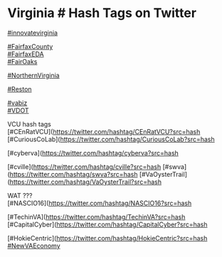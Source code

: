 # Virginia # Hash Tags on Twitter  
[#innovatevirginia](https://twitter.com/hashtag/innovatevirginia?src=hash)  



[#FairfaxCounty](https://twitter.com/hashtag/FairfaxCounty?src=hash)  
[#FairfaxEDA](https://twitter.com/hashtag/FairfaxEDA?src=hash)  
[#FairOaks](https://twitter.com/hashtag/FairOaks?src=hash)  

[#NorthernVirginia](https://twitter.com/hashtag/NorthernVirginia?src=hash)  

[#Reston](https://twitter.com/hashtag/Reston?src=hash)  

[#vabiz](https://twitter.com/hashtag/vabiz?src=hash)  
[#VDOT](https://twitter.com/hashtag/VDOT?src=hash)  

VCU hash tags  
[#CEnRatVCU](https://twitter.com/hashtag/CEnRatVCU?src=hash
[#CuriousCoLab](https://twitter.com/hashtag/CuriousCoLab?src=hash


[#cyberva](https://twitter.com/hashtag/cyberva?src=hash


[#cville](https://twitter.com/hashtag/cville?src=hash
[#swva](https://twitter.com/hashtag/swva?src=hash
[#VaOysterTrail](https://twitter.com/hashtag/VaOysterTrail?src=hash

WAT ???  
[#NASCIO16](https://twitter.com/hashtag/NASCIO16?src=hash




[#TechinVA](https://twitter.com/hashtag/TechinVA?src=hash
[#CapitalCyber](https://twitter.com/hashtag/CapitalCyber?src=hash

[#HokieCentric](https://twitter.com/hashtag/HokieCentric?src=hash
[#NewVAEconomy](https://twitter.com/hashtag/NewVAEconomy?src=hash)  

